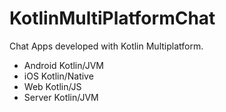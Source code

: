 # KotlinMultiPlatformChat

Chat Apps developed with Kotlin Multiplatform.

- Android Kotlin/JVM
- iOS Kotlin/Native
- Web Kotlin/JS
- Server Kotlin/JVM
